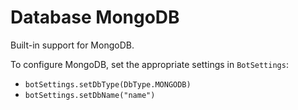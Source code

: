 # Database MongoDB

Built-in support for MongoDB.

To configure MongoDB, set the appropriate settings in `BotSettings`:

- `botSettings.setDbType(DbType.MONGODB)`
- `botSettings.setDbName("name")`
